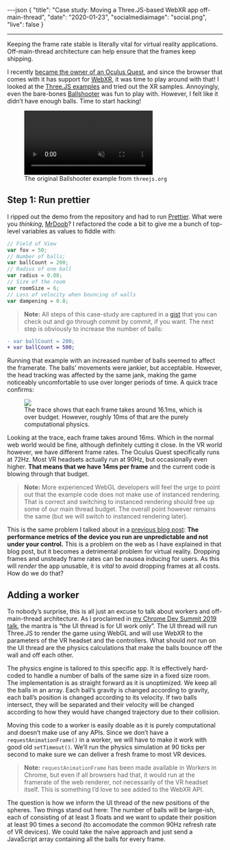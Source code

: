 ---json
{
"title": "Case study: Moving a Three.JS-based WebXR app off-main-thread",
"date": "2020-01-23",
"socialmediaimage": "social.png",
"live": false
}

---

Keeping the frame rate stable is literally vital for virtual reality applications. Off-main-thread architecture can help ensure that the frames keep shipping.

<!-- more -->

I recently [became the owner of an Oculus Quest][oculus tweet], and since the browser that comes with it has support for [WebXR][webxr spec], it was time to play around with that! I looked at the [Three.JS examples] and tried out the XR samples. Annoyingly, even the bare-bones [Ballshooter] was fun to play with. However, I felt like it didn’t have enough balls. Time to start hacking!

<figure>
  <video src="emitChunk(/things/omt-for-three-xr/ballshooter-original.mp4)" muted loop controls></video>
  <figcaption>The original Ballshooter example from <code>threejs.org</code></figcaption>
</figure>

## Step 1: Run prettier

I ripped out the demo from the repository and had to run [Prettier]. What were you _thinking_, [MrDoob][mrdoob]? I refactored the code a bit to give me a bunch of top-level variables as values to fiddle with:

```js
// Field of View
var fov = 50;
// Number of balls;
var ballCount = 200;
// Radius of one ball
var radius = 0.08;
// Size of the room
var roomSize = 6;
// Loss of velocity when bouncing of walls
var dampening = 0.8;
```

> **Note:** All steps of this case-study are captured in a [gist] that you can check out and go through commit by commit, if you want.
> The next step is obviously to increase the number of balls:

```diff
- var ballCount = 200;
+ var ballCount = 500;
```

Running that example with an increased number of balls seemed to affect the framerate. The balls’ movements were jankier, but acceptable. However, the head tracking was affected by the same jank, making the game noticeably uncomfortable to use over longer periods of time. A quick trace confirms:

<figure>
  <img src="trace-original-500.png">
  <figcaption>The trace shows that each frame takes around 16.1ms, which is over budget. However, roughly 10ms of that are the purely computational physics.</figcaption>
</figure>

Looking at the trace, each frame takes around 16ms. Which in the normal web world would be fine, although definitely cutting it close. In the VR world however, we have different frame rates. The Oculus Quest specifically runs at 72Hz. Most VR headsets actually run at 90Hz, but occasionally even higher. **That means that we have 14ms per frame** and the current code is blowing through that budget.

> **Note:** More experienced WebGL developers will feel the urge to point out that the example code does not make use of instanced rendering. That is correct and switching to instanced rendering should free up some of our main thread budget. The overall point however remains the same (but we will switch to instanced rendering later).

This is the same problem I talked about in a [previous blog post][when workers]: **The performance metrics of the device you run are unpredictable and not under your control.** This is a problem on the web as I have explained in that blog post, but it becomes a detrimental problem for virtual reality. Dropping frames and unsteady frame rates can be nausea inducing for users. As this will _render_ the app unusable, it is _vital_ to avoid dropping frames at all costs. How do we do that?

## Adding a worker

To nobody’s surprise, this is all just an excuse to talk about workers and off-main-thread architecture. As I proclaimed in [my Chrome Dev Summit 2019 talk][cds19 talk], the mantra is “the UI thread is for UI work only”. The UI thread will run Three.JS to render the game using WebGL and will use WebXR to the parameters of the VR headset and the controllers. What should _not_ run on the UI thread are the physics calculations that make the balls bounce off the wall and off each other.

The physics engine is tailored to this specific app. It is effectively hard-coded to handle a number of balls of the same size in a fixed size room. The implementation is as straight forward as it is unoptimized. We keep all the balls in an array. Each ball’s gravity is changed according to gravity, each ball’s position is changed according to its velocity. If two balls intersect, they will be separated and their velocity will be changed according to how they would have changed trajectory due to their collision.

Moving this code to a worker is easily doable as it is purely computational and doesn’t make use of any APIs. Since we don’t have a `requestAnimationFrame()` in a worker, we will have to make it work with good old `setTimeout()`. We’ll run the physics simulation at 90 ticks per second to make sure we can deliver a fresh frame to most VR devices.

> **Note:** `requestAnimationFrame` has been made available in Workers in Chrome, but even if all browsers had that, it would run at the framerate of the web renderer, not necessarily of the VR headset itself. This is something I’d love to see added to the WebXR API.

The question is how we inform the UI thread of the new positions of the spheres. Two things stand out here: The number of balls will be large-ish, each of consisting of at least 3 floats and we want to update their position at least 90 times a second (to accomodate the common 90Hz refresh rate of VR devices). We could take the naïve approach and just send a JavaScript array containing all the balls for every frame.

[threejs]: https://threejs.org/
[mrdoob]: https://twitter.com/mrdoob
[oculus tweet]: https://twitter.com/DasSurma/status/1217065178803724289
[webxr spec]: https://immersive-web.github.io/webxr/
[three.js examples]: https://threejs.org/examples/
[ballshooter]: https://threejs.org/examples/webxr_vr_ballshooter.html
[prettier]: https://prettier.io/
[gist]: https://gist.github.com/surma/83878d60b1edb0bb7d0cfd46c8b8cc56
[when workers]: /things/when-workers/
[cds19 talk]: https://www.youtube.com/watch?v=7Rrv9qFMWNM
